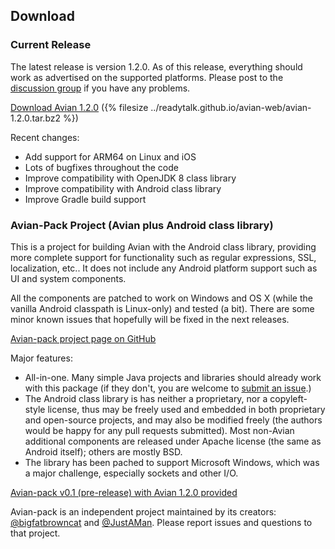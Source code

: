 ## Download

### Current Release

The latest release is version 1.2.0. As of this release, everything should work
as advertised on the supported platforms. Please post to the
[discussion group](http://groups.google.com/group/avian) if you have any problems.

[Download Avian 1.2.0](../avian-web/avian-1.2.0.tar.bz2)
({% filesize ../readytalk.github.io/avian-web/avian-1.2.0.tar.bz2 %})

Recent changes:

* Add support for ARM64 on Linux and iOS
* Lots of bugfixes throughout the code
* Improve compatibility with OpenJDK 8 class library
* Improve compatibility with Android class library
* Improve Gradle build support

### Avian-Pack Project (Avian plus Android class library)

This is a project for building Avian with the Android class library, providing more complete support for functionality such as regular expressions, SSL, localization, etc..  It does not include any Android platform support such as UI and system components.

All the components are patched to work on Windows and OS X (while the vanilla Android classpath is Linux-only) and tested (a bit).  There are some minor known issues that hopefully will be fixed in the next releases.

[Avian-pack project page on GitHub](https://github.com/bigfatbrowncat/avian-pack)

Major features:

* All-in-one. Many simple Java projects and libraries should already work with this package (if they don't, you are welcome to [submit an issue](https://github.com/bigfatbrowncat/avian-pack/issues).)
* The Android class library is has neither a proprietary, nor a copyleft-style license, thus may be freely used and embedded in both proprietary and open-source projects, and may also be modified freely (the authors would be happy for any pull requests submitted).  Most non-Avian additional components are released under Apache license (the same as Android itself); others are mostly BSD.
* The library has been pached to support Microsoft Windows, which was a major challenge, especially sockets and other I/O.

[Avian-pack v0.1 (pre-release) with Avian 1.2.0 provided](https://github.com/bigfatbrowncat/avian-pack/releases/tag/v0.1-1.2.0)

Avian-pack is an independent project maintained by its creators: [@bigfatbrowncat](https://github.com/bigfatbrowncat) and [@JustAMan](https://github.com/JustAMan).  Please report issues and questions to that project.
